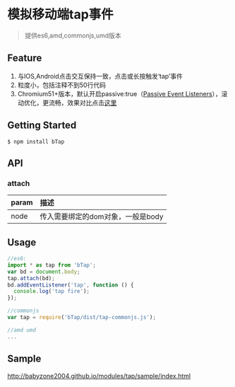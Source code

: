 # 模拟移动端tap事件

> 提供es6,amd,commonjs,umd版本

## Feature

1. 与IOS,Android点击交互保持一致，点击或长按触发‘tap’事件
2. 粒度小，包括注释不到50行代码
3. Chromium51+版本，默认开启passive:true（[Passive Event Listeners](https://github.com/WICG/EventListenerOptions/blob/gh-pages/explainer.md)），滚动优化，更流畅，效果对比点击[这里](https://rbyers.github.io/scroll-latency.html)

## Getting Started

```shell
$ npm install bTap
```

## API

### attach

| param | 描述                   |
| :---- | :------------------- |
| node  | 传入需要绑定的dom对象，一般是body |

## Usage

```js
//es6:
import * as tap from 'bTap';
var bd = document.body;
tap.attach(bd);
bd.addEventListener('tap', function () {
  console.log('tap fire');
});

//commonjs
var tap = require('bTap/dist/tap-commonjs.js');

//amd umd
...
```

## Sample

http://babyzone2004.github.io/modules/tap/sample/index.html